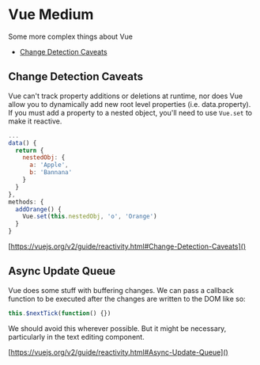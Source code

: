 # Vue Medium
Some more complex things about Vue

  * [Change Detection Caveats](#change-detection-caveats)

## Change Detection Caveats
Vue can't track property additions or deletions at runtime,
nor does Vue allow you to dynamically add new root level properties (i.e. data.property).  
If you must add a property to a nested object, you'll need to use `Vue.set` to make it reactive.  
```js
...
data() {
  return {
    nestedObj: {
      a: 'Apple',
      b: 'Bannana'
    }
  }
},
methods: {
  addOrange() {
    Vue.set(this.nestedObj, 'o', 'Orange')
  }
}
```
[https://vuejs.org/v2/guide/reactivity.html#Change-Detection-Caveats]()

## Async Update Queue
Vue does some stuff with buffering changes. We can pass a callback function to be executed after the changes are written to the DOM like so:
```js
this.$nextTick(function() {})
```

We should avoid this wherever possible. But it might be necessary,
particularly in the text editing component.

[https://vuejs.org/v2/guide/reactivity.html#Async-Update-Queue]()